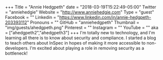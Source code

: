 +++
Title = "Annie Hedgpeth"
date = "2018-03-19T15:22:49-05:00"
Twitter = "anniehedgie"
Website = "http://www.anniehedgie.com"
Type = "guest"
Facebook = ""
Linkedin = "https://www.linkedin.com/in/annie-hedgpeth-203393112"
Pronouns = ""
GitHub = "anniehedgpeth"
Thumbnail = "img/guests/ahedgpeth.png"
Pinterest = ""
Instagram = ""
YouTube = ""
aka = ["ahedgpeth2","ahedgpeth3"]
+++
I'm totally new to technology, and I'm learning all there is to know about security and compliance. I started a blog to teach others about InSpec in hopes of making it more accessible to non-developers. I'm excited about playing a role in removing security as a bottleneck!
